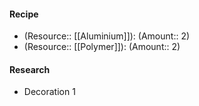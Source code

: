 #### Recipe
- (Resource:: [[Aluminium]]): (Amount:: 2)
- (Resource:: [[Polymer]]): (Amount:: 2)

#### Research
- Decoration 1